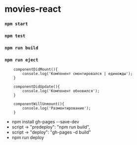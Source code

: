 # movies-react

### `npm start`
### `npm test`
### `npm run build`
### `npm run eject`


```
    componentDidMount(){
        console.log('Компонент смонтировался | единожды');
    }
    
    componentDidUpdate(){
        console.log('Компонент обновился');
    }
    
    componentWillUnmount(){
        console.log('Размонтирование');
    }
```

* npm install gh-pages --save-dev
* script -> "predeploy": "npm run build",
* script -> "deploy": "gh-pages -d build"
* npm run deploy
